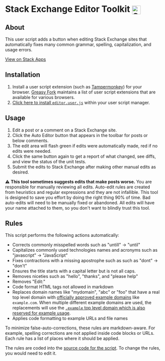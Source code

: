 # Stack Exchange Editor Toolkit <img alt="Stack Exchange Auto Editor Logo" src="https://i.imgur.com/79qYzkQ.png" style="width:1em;height:1em;vertical-align:sub">

## About

This user script adds a button when editing Stack Exchange sites that automatically fixes many common grammar, spelling, capitalization, and usage errors.

[View on Stack Apps](http://stackapps.com/questions/4899/stack-exchange-editor-toolkit)

## Installation

1. Install a user script extension (such as [Tampermonkey](https://www.tampermonkey.net/)) for your browser. [Greasy Fork](https://greasyfork.org/en) maintains a list of user script extensions that are available for various browsers.
2. [Click here to install `editor.user.js`](https://github.com/AstroCB/Stack-Exchange-Editor-Toolkit/raw/master/editor.user.js) within your user script manager.

## Usage

1. Edit a post or a comment on a Stack Exchange site.
1. Click the Auto Editor button that appears in the toolbar for posts or below comments.
1. The edit area will flash green if edits were automatically made, red if no edits were needed.
1. Click the same button again to get a report of what changed, see diffs, and view the status of the unit tests.
1. Submit the edits to Stack Exchange after making other manual edits as desired.

⚠️ **This tool sometimes suggests edits that make posts worse.** You are responsible for manually reviewing all edits. Auto-edit rules are created from heuristics and regular expressions and they are not infallible. This tool is designed to save you effort by doing the right thing 90% of time. Bad auto-edits will need to be manually fixed or abandoned. All edits will have your name attached to them, so you don't want to blindly trust this tool.

## Rules

This script performs the following actions automatically:

 - Corrects commonly misspelled words such as "untill" → "until"
 - Capitalizes commonly used technologies names and acronyms such as "javascript" → "JavaScript"
 - Fixes contractions with a missing apostrophe such as  such as "dont" → "don't"
 - Ensures the title starts with a capital letter but is not all caps.
 - Removes niceties such as "hello", "thanks", and "please help"
 - Removes "Edit:"
 - Code format HTML tags not allowed in markdown
 - Replaces domain names like "mydomain", "abc" or "foo" that have a real top level domain with [officially approved example domains](https://datatracker.ietf.org/doc/html/rfc2606#section-3) like `example.com`. When multiple different example domains are used, the replacements will use the [`.example` top level domain which is also reserved for example usage](https://datatracker.ietf.org/doc/html/rfc2606#section-2).
 - Applies code formatting to example URLs and file names

To minimize false-auto-corrections, these rules are markdown-aware. For example, spelling corrections are not applied inside code blocks or URLs. Each rule has a list of places where it should be applied.

The rules are coded into the [source code for the script](https://github.com/AstroCB/Stack-Exchange-Editor-Toolkit/blob/master/editor.user.js). To change the rules, you would need to edit it.
